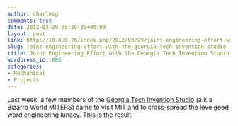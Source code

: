 ```yaml
---
author: charlesg
comments: true
date: 2012-03-29 05:29:39+00:00
layout: post
link: http://10.0.0.76/index.php/2012/03/29/joint-engineering-effort-with-the-georgia-tech-invention-studio/
slug: joint-engineering-effort-with-the-georgia-tech-invention-studio
title: Joint Engineering Effort with the Georgia Tech Invention Studio
wordpress_id: 866
categories:
- Mechanical
- Projects
---
```


Last week, a few members of the [Georgia Tech Invention Studio](http://inventionstudio.gatech.edu/) (a.k.a Bizarro World MITERS) came to visit MIT and to cross-spread the <del>love</del> <del>good word</del> engineering lunacy. This is the result.

